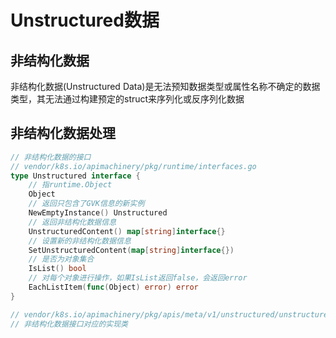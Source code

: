 # Unstructured数据

## 非结构化数据
非结构化数据(Unstructured Data)是无法预知数据类型或属性名称不确定的数据类型，其无法通过构建预定的struct来序列化或反序列化数据

## 非结构化数据处理
```go
// 非结构化数据的接口
// vendor/k8s.io/apimachinery/pkg/runtime/interfaces.go
type Unstructured interface {
    // 指runtime.Object
	Object
	// 返回只包含了GVK信息的新实例
	NewEmptyInstance() Unstructured
    // 返回非结构化数据信息
	UnstructuredContent() map[string]interface{}
	// 设置新的非结构化数据信息
	SetUnstructuredContent(map[string]interface{})
	// 是否为对象集合
	IsList() bool
	// 对每个对象进行操作，如果IsList返回false，会返回error
	EachListItem(func(Object) error) error
}

// vendor/k8s.io/apimachinery/pkg/apis/meta/v1/unstructured/unstructured.go
// 非结构化数据接口对应的实现类
```